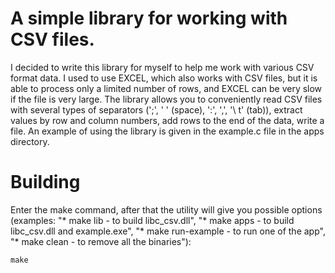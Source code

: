 # A simple library for working with CSV files.
I decided to write this library for myself to help me work with various CSV format data. I used to use EXCEL, which also works with CSV files, but it is able to process only a limited number of rows, and EXCEL can be very slow if the file is very large. The library allows you to conveniently read CSV files with several types of separators (';', ' ' (space), ':', ',', '\ t' (tab)), extract values by row and column numbers, add rows to the end of the data, write a file. An example of using the library is given in the example.c file in the apps directory.

# Building
Enter the make command, after that the utility will give you possible options
(examples: "* make lib - to build libc_csv.dll", "* make apps - to build libc_csv.dll and example.exe",
"* make run-example - to run one of the app", "* make clean - to remove all the binaries"):

```shell
make
```